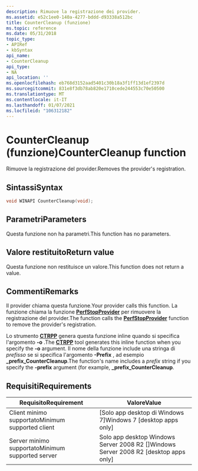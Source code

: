 ```yaml
---
description: Rimuove la registrazione dei provider.
ms.assetid: e52c1ee0-140a-4277-bddd-d93338a512bc
title: CounterCleanup (funzione)
ms.topic: reference
ms.date: 05/31/2018
topic_type:
- APIRef
- kbSyntax
api_name:
- CounterCleanup
api_type:
- NA
api_location: ''
ms.openlocfilehash: eb768d3152aad5401c30b18a3f1ff13d1ef2397d
ms.sourcegitcommit: 831e8f3db78ab820e1710cede244553c70e50500
ms.translationtype: MT
ms.contentlocale: it-IT
ms.lasthandoff: 01/07/2021
ms.locfileid: "106312182"
---
```

# <a name="countercleanup-function"></a><span data-ttu-id="8c0ed-103">CounterCleanup (funzione)</span><span class="sxs-lookup"><span data-stu-id="8c0ed-103">CounterCleanup function</span></span>

<span data-ttu-id="8c0ed-104">Rimuove la registrazione del provider.</span><span class="sxs-lookup"><span data-stu-id="8c0ed-104">Removes the provider's registration.</span></span>

## <a name="syntax"></a><span data-ttu-id="8c0ed-105">Sintassi</span><span class="sxs-lookup"><span data-stu-id="8c0ed-105">Syntax</span></span>


```C++
void WINAPI CounterCleanup(void);
```



## <a name="parameters"></a><span data-ttu-id="8c0ed-106">Parametri</span><span class="sxs-lookup"><span data-stu-id="8c0ed-106">Parameters</span></span>

<span data-ttu-id="8c0ed-107">Questa funzione non ha parametri.</span><span class="sxs-lookup"><span data-stu-id="8c0ed-107">This function has no parameters.</span></span>

## <a name="return-value"></a><span data-ttu-id="8c0ed-108">Valore restituito</span><span class="sxs-lookup"><span data-stu-id="8c0ed-108">Return value</span></span>

<span data-ttu-id="8c0ed-109">Questa funzione non restituisce un valore.</span><span class="sxs-lookup"><span data-stu-id="8c0ed-109">This function does not return a value.</span></span>

## <a name="remarks"></a><span data-ttu-id="8c0ed-110">Commenti</span><span class="sxs-lookup"><span data-stu-id="8c0ed-110">Remarks</span></span>

<span data-ttu-id="8c0ed-111">Il provider chiama questa funzione.</span><span class="sxs-lookup"><span data-stu-id="8c0ed-111">Your provider calls this function.</span></span> <span data-ttu-id="8c0ed-112">La funzione chiama la funzione [**PerfStopProvider**](/windows/desktop/api/Perflib/nf-perflib-perfstopprovider) per rimuovere la registrazione del provider.</span><span class="sxs-lookup"><span data-stu-id="8c0ed-112">The function calls the [**PerfStopProvider**](/windows/desktop/api/Perflib/nf-perflib-perfstopprovider) function to remove the provider's registration.</span></span>

<span data-ttu-id="8c0ed-113">Lo strumento [**CTRPP**](ctrpp.md) genera questa funzione inline quando si specifica l'argomento **-o** .</span><span class="sxs-lookup"><span data-stu-id="8c0ed-113">The [**CTRPP**](ctrpp.md) tool generates this inline function when you specify the **-o** argument.</span></span> <span data-ttu-id="8c0ed-114">Il nome della funzione include una stringa di *prefisso* se si specifica l'argomento **-Prefix** , ad esempio **_prefix_CounterCleanup**.</span><span class="sxs-lookup"><span data-stu-id="8c0ed-114">The function's name includes a *prefix* string if you specify the **-prefix** argument (for example, **_prefix_CounterCleanup**.</span></span>

## <a name="requirements"></a><span data-ttu-id="8c0ed-115">Requisiti</span><span class="sxs-lookup"><span data-stu-id="8c0ed-115">Requirements</span></span>



| <span data-ttu-id="8c0ed-116">Requisito</span><span class="sxs-lookup"><span data-stu-id="8c0ed-116">Requirement</span></span> | <span data-ttu-id="8c0ed-117">Valore</span><span class="sxs-lookup"><span data-stu-id="8c0ed-117">Value</span></span> |
|-------------------------------------|---------------------------------------------------------|
| <span data-ttu-id="8c0ed-118">Client minimo supportato</span><span class="sxs-lookup"><span data-stu-id="8c0ed-118">Minimum supported client</span></span><br/> | <span data-ttu-id="8c0ed-119">\[Solo app desktop di Windows 7\]</span><span class="sxs-lookup"><span data-stu-id="8c0ed-119">Windows 7 \[desktop apps only\]</span></span><br/>              |
| <span data-ttu-id="8c0ed-120">Server minimo supportato</span><span class="sxs-lookup"><span data-stu-id="8c0ed-120">Minimum supported server</span></span><br/> | <span data-ttu-id="8c0ed-121">Solo app desktop Windows Server 2008 R2 \[\]</span><span class="sxs-lookup"><span data-stu-id="8c0ed-121">Windows Server 2008 R2 \[desktop apps only\]</span></span><br/> |



 

 




